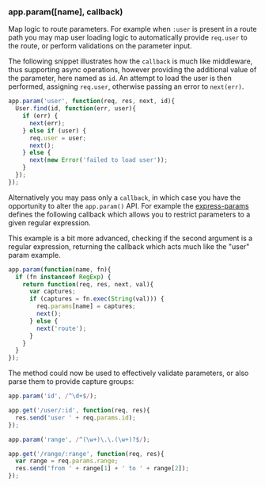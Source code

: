 <h3 id='app.param'>app.param([name], callback)</h3>

Map logic to route parameters. For example when `:user`
is present in a route path you may map user loading logic to automatically
provide `req.user` to the route, or perform validations
on the parameter input.

The following snippet illustrates how the `callback`
is much like middleware, thus supporting async operations, however
providing the additional value of the parameter, here named as `id`.
An attempt to load the user is then performed, assigning `req.user`,
otherwise passing an error to `next(err)`.

~~~js
app.param('user', function(req, res, next, id){
  User.find(id, function(err, user){
    if (err) {
      next(err);
    } else if (user) {
      req.user = user;
      next();
    } else {
      next(new Error('failed to load user'));
    }
  });
});
~~~

Alternatively you may pass only a `callback`, in which
case you have the opportunity to alter the `app.param()` API.
For example the <a href="http://github.com/expressjs/express-params">express-params</a>
defines the following callback which allows you to restrict parameters to a given
regular expression. 

This example is a bit more advanced, checking if the second argument is a regular
expression, returning the callback which acts much like the "user" param example.

~~~js
app.param(function(name, fn){
  if (fn instanceof RegExp) {
    return function(req, res, next, val){
      var captures;
      if (captures = fn.exec(String(val))) {
        req.params[name] = captures;
        next();
      } else {
        next('route');
      }
    }
  }
});
~~~

The method could now be used to effectively validate parameters, or also
parse them to provide capture groups:

~~~js
app.param('id', /^\d+$/);

app.get('/user/:id', function(req, res){
  res.send('user ' + req.params.id);
});

app.param('range', /^(\w+)\.\.(\w+)?$/);

app.get('/range/:range', function(req, res){
  var range = req.params.range;
  res.send('from ' + range[1] + ' to ' + range[2]);
});
~~~
